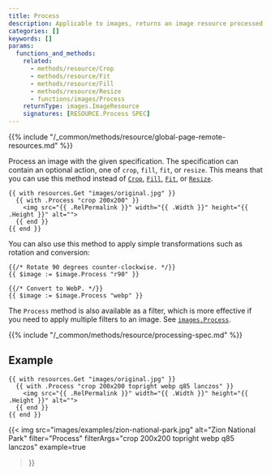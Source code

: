 ```yaml
---
title: Process
description: Applicable to images, returns an image resource processed with the given specification.
categories: []
keywords: []
params:
  functions_and_methods:
    related:
      - methods/resource/Crop
      - methods/resource/Fit
      - methods/resource/Fill
      - methods/resource/Resize
      - functions/images/Process
    returnType: images.ImageResource
    signatures: [RESOURCE.Process SPEC]
---
```


{{% include "/_common/methods/resource/global-page-remote-resources.md" %}}

Process an image with the given specification. The specification can contain an optional action, one of `crop`, `fill`, `fit`, or `resize`. This means that you can use this method instead of [`Crop`], [`Fill`], [`Fit`], or [`Resize`].

```go-html-template
{{ with resources.Get "images/original.jpg" }}
  {{ with .Process "crop 200x200" }}
    <img src="{{ .RelPermalink }}" width="{{ .Width }}" height="{{ .Height }}" alt="">
  {{ end }}
{{ end }}
```

You can also use this method to apply simple transformations such as rotation and conversion:

```go-html-template
{{/* Rotate 90 degrees counter-clockwise. */}}
{{ $image := $image.Process "r90" }}

{{/* Convert to WebP. */}}
{{ $image := $image.Process "webp" }}
```

The `Process` method is also available as a filter, which is more effective if you need to apply multiple filters to an image. See [`images.Process`].

{{% include "/_common/methods/resource/processing-spec.md" %}}

## Example

```go-html-template
{{ with resources.Get "images/original.jpg" }}
  {{ with .Process "crop 200x200 topright webp q85 lanczos" }}
    <img src="{{ .RelPermalink }}" width="{{ .Width }}" height="{{ .Height }}" alt="">
  {{ end }}
{{ end }}
```

{{< img
  src="images/examples/zion-national-park.jpg"
  alt="Zion National Park"
  filter="Process"
  filterArgs="crop 200x200 topright webp q85 lanczos"
  example=true
>}}

[`Crop`]: /methods/resource/crop/
[`Fill`]: /methods/resource/fill/
[`Fit`]: /methods/resource/fit/
[`Resize`]: /methods/resource/resize/
[`images.Process`]: /functions/images/process/
